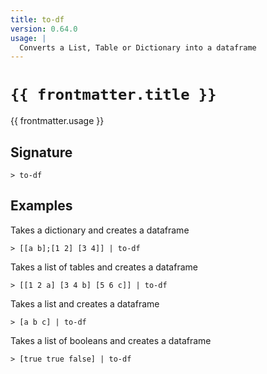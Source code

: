 ```yaml
---
title: to-df
version: 0.64.0
usage: |
  Converts a List, Table or Dictionary into a dataframe
---
```


<script>
  import { usePageFrontmatter } from '@vuepress/client';
  export default { computed: { frontmatter() { return usePageFrontmatter().value; } } }
</script>

# <code>{{ frontmatter.title }}</code>

<div style='white-space: pre-wrap;'>{{ frontmatter.usage }}</div>

## Signature

```> to-df ```

## Examples

Takes a dictionary and creates a dataframe
```shell
> [[a b];[1 2] [3 4]] | to-df
```

Takes a list of tables and creates a dataframe
```shell
> [[1 2 a] [3 4 b] [5 6 c]] | to-df
```

Takes a list and creates a dataframe
```shell
> [a b c] | to-df
```

Takes a list of booleans and creates a dataframe
```shell
> [true true false] | to-df
```
